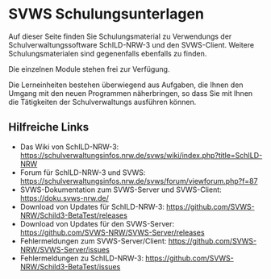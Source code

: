 # SVWS Schulungsunterlagen
Auf dieser Seite finden Sie Schulungsmaterial zu Verwendungs der Schulverwaltungssoftware SchILD-NRW-3 und den SVWS-Client. Weitere Schulungsmaterialen sind gegenenfalls ebenfalls zu finden.

Die einzelnen Module stehen frei zur Verfügung.

Die Lerneinheiten bestehen überwiegend aus Aufgaben, die Ihnen den Umgang mit den neuen Programmen näherbringen, so dass Sie mit Ihnen die Tätigkeiten der Schulverwaltungs ausführen können.


## Hilfreiche Links
- Das Wiki von SchILD-NRW-3: https://schulverwaltungsinfos.nrw.de/svws/wiki/index.php?title=SchILD-NRW
- Forum für SchILD-NRW-3 und SVWS: https://schulverwaltungsinfos.nrw.de/svws/forum/viewforum.php?f=87
- SVWS-Dokumentation zum SVWS-Server und SVWS-Client: https://doku.svws-nrw.de/
- Download von Updates für SchILD-NRW-3: https://github.com/SVWS-NRW/Schild3-BetaTest/releases
- Download von Updates für den SVWS-Server: https://github.com/SVWS-NRW/SVWS-Server/releases
- Fehlermeldungen zum SVWS-Server/Client: https://github.com/SVWS-NRW/SVWS-Server/issues
- Fehlermeldungen zu SchILD-NRW-3: https://github.com/SVWS-NRW/Schild3-BetaTest/issues
